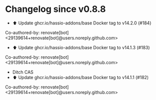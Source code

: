 # Changelog since v0.8.8
- ⬆️ Update ghcr.io/hassio-addons/base Docker tag to v14.2.0 (#184)

Co-authored-by: renovate[bot] <29139614+renovate[bot]@users.noreply.github.com> 
- ⬆️ Update ghcr.io/hassio-addons/base Docker tag to v14.1.3 (#183)

Co-authored-by: renovate[bot] <29139614+renovate[bot]@users.noreply.github.com> 
- Ditch CAS 
- ⬆️ Update ghcr.io/hassio-addons/base Docker tag to v14.1.1 (#182)

Co-authored-by: renovate[bot] <29139614+renovate[bot]@users.noreply.github.com> 
